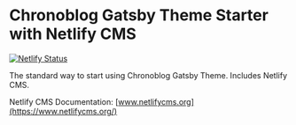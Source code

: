 # Chronoblog Gatsby Theme Starter with Netlify CMS

[![Netlify Status](https://api.netlify.com/api/v1/badges/ed253426-cae8-40fc-9647-28a8cd1f5a28/deploy-status)](https://app.netlify.com/sites/chronoblog-netlify-cms/deploys)

The standard way to start using Chronoblog Gatsby Theme. Includes Netlify CMS.

Netlify CMS Documentation: [www.netlifycms.org](https://www.netlifycms.org/)
